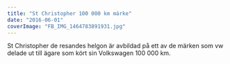```yaml
---
title: "St Christopher 100 000 km märke"
date: "2016-06-01"
coverImage: "FB_IMG_1464783891931.jpg"
---
```


St Christopher de resandes helgon är avbildad på ett av de märken som vw delade ut till ägare som kört sin Volkswagen 100 000 km.
